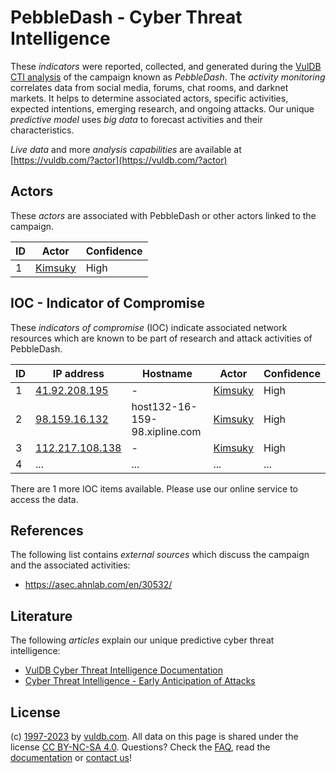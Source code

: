 # PebbleDash - Cyber Threat Intelligence

These _indicators_ were reported, collected, and generated during the [VulDB CTI analysis](https://vuldb.com/?kb.cti) of the campaign known as _PebbleDash_. The _activity monitoring_ correlates data from social media, forums, chat rooms, and darknet markets. It helps to determine associated actors, specific activities, expected intentions, emerging research, and ongoing attacks. Our unique _predictive model_ uses _big data_ to forecast activities and their characteristics.

_Live data_ and more _analysis capabilities_ are available at [https://vuldb.com/?actor](https://vuldb.com/?actor)

## Actors

These _actors_ are associated with PebbleDash or other actors linked to the campaign.

ID | Actor | Confidence
-- | ----- | ----------
1 | [Kimsuky](https://vuldb.com/?actor.kimsuky) | High

## IOC - Indicator of Compromise

These _indicators of compromise_ (IOC) indicate associated network resources which are known to be part of research and attack activities of PebbleDash.

ID | IP address | Hostname | Actor | Confidence
-- | ---------- | -------- | ----- | ----------
1 | [41.92.208.195](https://vuldb.com/?ip.41.92.208.195) | - | [Kimsuky](https://vuldb.com/?actor.kimsuky) | High
2 | [98.159.16.132](https://vuldb.com/?ip.98.159.16.132) | host132-16-159-98.xipline.com | [Kimsuky](https://vuldb.com/?actor.kimsuky) | High
3 | [112.217.108.138](https://vuldb.com/?ip.112.217.108.138) | - | [Kimsuky](https://vuldb.com/?actor.kimsuky) | High
4 | ... | ... | ... | ...

There are 1 more IOC items available. Please use our online service to access the data.

## References

The following list contains _external sources_ which discuss the campaign and the associated activities:

* https://asec.ahnlab.com/en/30532/

## Literature

The following _articles_ explain our unique predictive cyber threat intelligence:

* [VulDB Cyber Threat Intelligence Documentation](https://vuldb.com/?kb.cti)
* [Cyber Threat Intelligence - Early Anticipation of Attacks](https://www.scip.ch/en/?labs.20201022)

## License

(c) [1997-2023](https://vuldb.com/?kb.changelog) by [vuldb.com](https://vuldb.com/?kb.about). All data on this page is shared under the license [CC BY-NC-SA 4.0](https://creativecommons.org/licenses/by-nc-sa/4.0/). Questions? Check the [FAQ](https://vuldb.com/?kb.faq), read the [documentation](https://vuldb.com/?kb) or [contact us](https://vuldb.com/?contact)!
